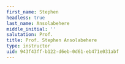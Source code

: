 ```yaml
---
first_name: Stephen
headless: true
last_name: Ansolabehere
middle_initial: ''
salutation: Prof.
title: Prof. Stephen Ansolabehere
type: instructor
uid: 943f43ff-b122-d6eb-0d61-eb471e031abf
---
```

